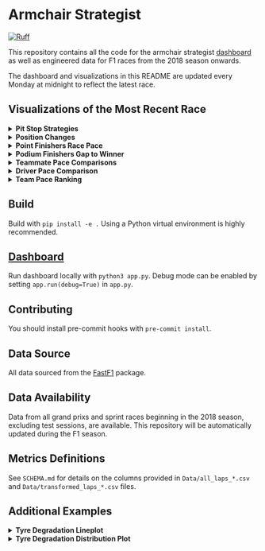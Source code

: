 # Armchair Strategist

[![Ruff](https://img.shields.io/endpoint?url=https://raw.githubusercontent.com/astral-sh/ruff/main/assets/badge/v2.json)](https://github.com/astral-sh/ruff)

This repository contains all the code for the armchair strategist [dashboard](www.armchair-strategist.dev) as well as engineered data for F1 races from the 2018 season onwards.

The dashboard and visualizations in this README are updated every Monday at midnight to reflect the latest race.

## Visualizations of the Most Recent Race

<details>
    <summary>
        <b>Pit Stop Strategies</b>
    </summary>
    <img src="Docs/visuals/strategy.png", alt="strategy">
    <details>
        <summary>
            <b>Function call:</b>
        </summary>
        <code>strategy_barplot(season, event)</code>
    </details>
</details>

<details>
    <summary>
        <b>Position Changes</b>
    </summary>
    <img src="Docs/visuals/position.png" alt="position">
    <details>
        <summary>
            <b>Function call:</b>
        </summary>
        <code>driver_stats_scatterplot(season, event, drivers=10)</code>
    </details>
</details>

<details>
    <summary>
        <b>Point Finishers Race Pace</b>
    </summary>
    <img src="Docs/visuals/laptime.png" alt="laptime">
    <details>
        <summary>
            <b>Function call:</b>
        </summary>
        <code>strategy_barplot(season, event)</code>
    </details>
</details>

<details>
    <summary>
        <b>Podium Finishers Gap to Winner</b>
    </summary>
    <img src="Docs/visuals/podium_gap.png" alt="podium gap">
    <details>
        <summary>
            <b>Function call:</b>
        </summary>
        <code>driver_stats_lineplot(season, event, drivers=3)</code>
    </details>
</details>

<details>
    <summary>
        <b>Teammate Pace Comparisons</b>
    </summary>
    Boxplot visualization:
    <img src="Docs/visuals/teammate_box.png" alt="teammate pace boxplot">
    <details>
        <summary>
            <b>Function call:</b>
        </summary>
        <code>driver_stats_distplot(season, event, violin=False, swarm=False, teammate_comp=True)</code>
    </details>
    Violinplot with all laptimes:
    <img src="Docs/visuals/teammate_violin.png" alt="teammate pace violinplot">
    <details>
        <summary>
            <b>Function call:</b>
        </summary>
        <code>driver_stats_distplot(season, event, teammate_comp=True)</code>
    </details>
</details>

<details>
    <summary>
        <b>Driver Pace Comparison</b>
    </summary>
    <img src="Docs/visuals/driver_pace.png" alt="driver pace comparison">
    <details>
        <summary>
            <b>Function call:</b>
        </summary>
        <code>driver_stats_distplot(season, event)</code>
    </details>
</details>

<details>
    <summary>
        <b>Team Pace Ranking</b>
    </summary>
    <img src="Docs/visuals/team_pace.png" alt="team pace comparison">
    <details>
        <summary>
            <b>Function call:</b>
        </summary>
        See <code>readme_machine.py</code>
    </details>
</details>

## Build
Build with `pip install -e .` Using a Python virtual environment is highly recommended.

## [Dashboard](www.armchair-strategist.dev)
Run dashboard locally with `python3 app.py`. Debug mode can be enabled by setting `app.run(debug=True)` in `app.py`.

## Contributing
You should install pre-commit hooks with `pre-commit install`.

## Data Source

All data sourced from the [FastF1](https://github.com/theOehrly/Fast-F1) package.

## Data Availability

Data from all grand prixs and sprint races beginning in the 2018 season, excluding test sessions, are available. This repository will be automatically updated during the F1 season.

## Metrics Definitions

See `SCHEMA.md` for details on the columns provided in `Data/all_laps_*.csv` and `Data/transformed_laps_*.csv` files.

## Additional Examples
<details>
    <summary>
        <b>Tyre Degradation Lineplot</b>
    </summary>
    <img src="Docs/examples/tyre_line.png">
    <details>
        <summary>
            <b>Function call:</b>
        </summary>
        <code>compounds_lineplot(seasons, events)</code>
    </details>
</details>

<details>
    <summary>
        <b>Tyre Degradation Distribution Plot</b>
    </summary>
    <img src="Docs/examples/tyre_dist.png">
    <details>
        <summary>
            <b>Function call:</b>
        </summary>
        <code>compounds_distplot(seasons, events)</code>
    </details>
</details>
